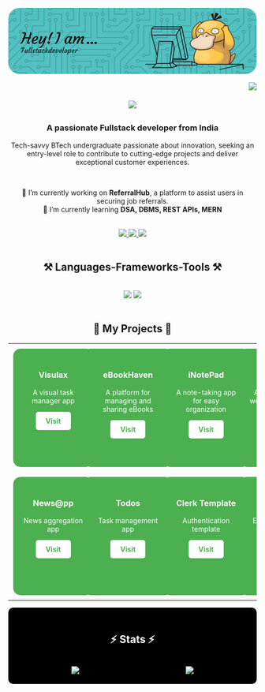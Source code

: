 ![Masterheader](./Header.png)

<img align="right" src="https://visitor-badge.laobi.icu/badge?page_id=aerick8602.aerick8602" /> 

<h1 align="center">
    <img src="https://readme-typing-svg.herokuapp.com/?font=Righteous&size=35&center=true&vCenter=true&width=500&height=70&duration=4000&lines=Hi+There!+👋;+I'm+Ayush+Katiyar😁!!;" />
</h1>

<h3 align="center">A passionate Fullstack developer from India </h3>
<p align="center">Tech-savvy BTech undergraduate passionate about innovation, seeking an entry-level role to contribute to
cutting-edge projects and deliver exceptional customer experiences.</p>

<br/>
 <div align="center">
     
  🔭 I’m currently working on **ReferralHub**, a platform to assist users in securing job referrals. <br>
  🌱 I’m currently learning **DSA, DBMS, REST APIs, MERN**
</div>
 <br/>
<div align="center"> 

  <a href="https://www.linkedin.com/in/ayush-katiyar-6a0935238/" target="_blank">
    <img src="https://img.shields.io/badge/LinkedIn-0077B5?style=for-the-badge&logo=linkedin&logoColor=white" target="_blank" />
  </a>
  <a href="https://x.com/katiyarayush02" target="_blank">
     <img src="https://img.shields.io/badge/X-FF5722?style=for-the-badge&logo=todoist&logoColor=white" target="_blank" />
  </a>
 <a href="https://portfolio-desr.vercel.app/" target="_blank">
     <img src="https://img.shields.io/badge/My_Portfolio-4CAF50?style=for-the-badge&logo=vercel&logoColor=white" target="_blank" />
  </a>
</div>

<br/>
<h2 align="center">⚒️ Languages-Frameworks-Tools ⚒️</h2>
<br/>
<div align="center">
    <img src="https://skillicons.dev/icons?i=react,bootstrap,notion,html,css,vscode,github,figma,tailwind,typescript,prisma" />
    <img src="https://skillicons.dev/icons?i=nodejs,python,javascript,postman,express,netlify,npm,mongodb,c,mysql,vercel,git,nextjs,cpp,postgresql" /><br>
</div>
<br/>
<!-- Projects Section with Cards in Table Format -->
<h2 align="center">📂 My Projects 📂</h2>

<!-- Table for project cards -->
<table style="width: 100%; text-align: center; table-layout: fixed;">
  <tr>
    <td style="padding: 10px; vertical-align: top;">
      <div style="background-color: #4CAF50; border-radius: 15px; padding: 20px; color: white; width: 100%; height: 200px;">
        <h3>Visulax</h3>
        <p>A visual task manager app</p>
        <a href="https://visulax2.netlify.app/" target="_blank" style="display: inline-block; padding: 10px 20px; background-color: #fff; color: #4CAF50; border-radius: 5px; text-decoration: none; font-weight: bold; transition: background-color 0.3s;">Visit</a>
      </div>
    </td>
    <td style="padding: 10px; vertical-align: top;">
      <div style="background-color: #4CAF50; border-radius: 15px; padding: 20px; color: white; width: 100%; height: 200px;">
        <h3>eBookHaven</h3>
        <p>A platform for managing and sharing eBooks</p>
        <a href="https://ebookhaven.netlify.app/" target="_blank" style="display: inline-block; padding: 10px 20px; background-color: #fff; color: #4CAF50; border-radius: 5px; text-decoration: none; font-weight: bold; transition: background-color 0.3s;">Visit</a>
      </div>
    </td>
    <td style="padding: 10px; vertical-align: top;">
      <div style="background-color: #4CAF50; border-radius: 15px; padding: 20px; color: white; width: 100%; height: 200px;">
        <h3>iNotePad</h3>
        <p>A note-taking app for easy organization</p>
        <a href="https://inotepadv1.netlify.app/" target="_blank" style="display: inline-block; padding: 10px 20px; background-color: #fff; color: #4CAF50; border-radius: 5px; text-decoration: none; font-weight: bold; transition: background-color 0.3s;">Visit</a>
      </div>
    </td>
    <td style="padding: 10px; vertical-align: top;">
      <div style="background-color: #4CAF50; border-radius: 15px; padding: 20px; color: white; width: 100%; height: 200px;">
        <h3>Amritam</h3>
        <p>An e-commerce website for organic products</p>
        <a href="https://amritam.vercel.app/" target="_blank" style="display: inline-block; padding: 10px 20px; background-color: #fff; color: #4CAF50; border-radius: 5px; text-decoration: none; font-weight: bold; transition: background-color 0.3s;">Visit</a>
      </div>
    </td>
  </tr>
  <tr>
    <td style="padding: 10px; vertical-align: top;">
      <div style="background-color: #4CAF50; border-radius: 15px; padding: 20px; color: white; width: 100%; height: 200px;">
        <h3>News@pp</h3>
        <p>News aggregation app</p>
        <a href="https://news143.netlify.app/" target="_blank" style="display: inline-block; padding: 10px 20px; background-color: #fff; color: #4CAF50; border-radius: 5px; text-decoration: none; font-weight: bold; transition: background-color 0.3s;">Visit</a>
      </div>
    </td>
    <td style="padding: 10px; vertical-align: top;">
      <div style="background-color: #4CAF50; border-radius: 15px; padding: 20px; color: white; width: 100%; height: 200px;">
        <h3>Todos</h3>
        <p>Task management app</p>
        <a href="https://qau-s.vercel.app/" target="_blank" style="display: inline-block; padding: 10px 20px; background-color: #fff; color: #4CAF50; border-radius: 5px; text-decoration: none; font-weight: bold; transition: background-color 0.3s;">Visit</a>
      </div>
    </td>
    <td style="padding: 10px; vertical-align: top;">
      <div style="background-color: #4CAF50; border-radius: 15px; padding: 20px; color: white; width: 100%; height: 200px;">
        <h3>Clerk Template</h3>
        <p>Authentication template</p>
        <a href="https://clerk-nextjs-mongodb-zeta.vercel.app/" target="_blank" style="display: inline-block; padding: 10px 20px; background-color: #fff; color: #4CAF50; border-radius: 5px; text-decoration: none; font-weight: bold; transition: background-color 0.3s;">Visit</a>
      </div>
    </td>
    <td style="padding: 10px; vertical-align: top;">
      <div style="background-color: #4CAF50; border-radius: 15px; padding: 20px; color: white; width: 100%; height: 200px;">
        <h3>Celebarare</h3>
        <p>Event celebration platform</p>
        <a href="https://celebarare.vercel.app/" target="_blank" style="display: inline-block; padding: 10px 20px; background-color: #fff; color: #4CAF50; border-radius: 5px; text-decoration: none; font-weight: bold; transition: background-color 0.3s;">Visit</a>
      </div>
    </td>
  </tr>
</table>

<div align="center" style="background-color: black; padding: 20px; border-radius: 10px;">
  <h2 style="color: white;">⚡ Stats ⚡</h2>
  <br>
  <div style="display: flex; justify-content: space-around;">
    <img src="https://github-readme-stats.vercel.app/api?username=aerick8602&theme=github_dark&show_icons=true" />
    <img src="https://github-readme-streak-stats.herokuapp.com/?user=aerick8602&theme=github_dark&count_private=true&layout=compact" />
  </div>
</div>
